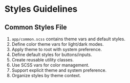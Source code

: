 # Styles Guidelines

## Common Styles File

1. `app/common.scss` contains theme vars and default styles.
2. Define color theme vars for light/dark modes.
3. Apply theme to root with system preference.
4. Define default styles for buttons/inputs.
5. Create reusable utility classes.
6. Use SCSS vars for color management.
7. Support explicit theme and system preference.
8. Organize styles by theme context.
